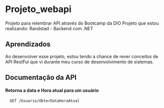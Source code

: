 # Projeto_webapi
Projeto para relembrar API através do Bootcamp da DIO
Projeto que estou realizando: Randstad - Backend com .NET 




## Aprendizados

Ao desenvolver esse projeto, estou tendo a chance de rever conceitos de API RestFul que vi durante meu curso de desenvolvimento de sistemas.


## Documentação da API

#### Retorna a data e Hora atual para um usuário


```http
  GET /Usuario/ObterDataHoraAtual
```





